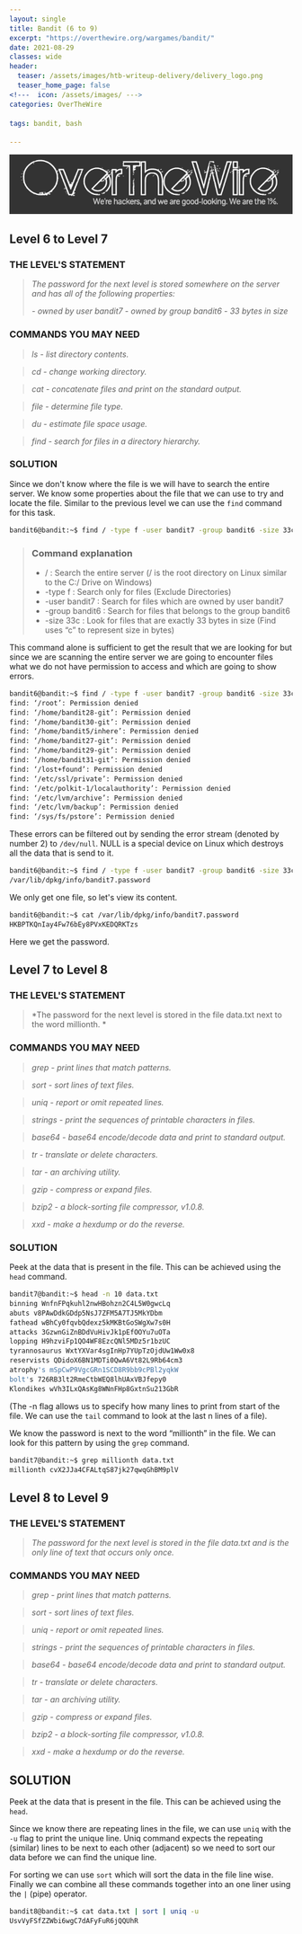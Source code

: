 ```yaml
---
layout: single
title: Bandit (6 to 9)
excerpt: "https://overthewire.org/wargames/bandit/"
date: 2021-08-29
classes: wide
header:
  teaser: /assets/images/htb-writeup-delivery/delivery_logo.png
  teaser_home_page: false
<!---  icon: /assets/images/ --->
categories: OverTheWire

tags: bandit, bash

---
```

![](../assets/images/overthewire.png)

## Level 6 to Level 7

### THE LEVEL'S STATEMENT

>*The password for the next level is stored somewhere on the server and has all of the following properties:*
>
> *- owned by user bandit7*
> *- owned by group bandit6*
> *- 33 bytes in size*

### COMMANDS YOU MAY NEED

> *ls     - list directory contents.*
                                                                                                                        
> *cd     - change working directory.*
                                                                                                                                                                                                                             
> *cat    - concatenate files and print on the standard output.*
                                                                                                                       
> *file   - determine file type.*
                                                                                                                        
> *du     - estimate file space usage.*
                                                                                                                        
> *find   - search for files in a directory hierarchy.*

### SOLUTION

Since we don't know where the file is we will have to search the entire server. We know some properties about the file that we can use to try and locate the file. Similar to the previous level we can use the `find` command for this task. 

```bash
bandit6@bandit:~$ find / -type f -user bandit7 -group bandit6 -size 33c
```
> ### Command explanation
> 
> - / : Search the entire server (/ is the root directory on Linux similar to the C:/ Drive on Windows)
> - -type f : Search only for files (Exclude Directories)
> - -user bandit7 : Search for files which are owned by user bandit7
> - -group bandit6 : Search for files that belongs to the group bandit6
> - -size 33c : Look for files that are exactly 33 bytes in size (Find uses “c” to represent size in bytes)

This command alone is sufficient to get the result that we are looking for but since we are scanning the entire server we are going to encounter files what we do not have permission to access and which are going to show errors. 

```bash
bandit6@bandit:~$ find / -type f -user bandit7 -group bandit6 -size 33c
find: ‘/root’: Permission denied
find: ‘/home/bandit28-git’: Permission denied
find: ‘/home/bandit30-git’: Permission denied
find: ‘/home/bandit5/inhere’: Permission denied
find: ‘/home/bandit27-git’: Permission denied
find: ‘/home/bandit29-git’: Permission denied
find: ‘/home/bandit31-git’: Permission denied
find: ‘/lost+found’: Permission denied
find: ‘/etc/ssl/private’: Permission denied
find: ‘/etc/polkit-1/localauthority’: Permission denied
find: ‘/etc/lvm/archive’: Permission denied
find: ‘/etc/lvm/backup’: Permission denied
find: ‘/sys/fs/pstore’: Permission denied
```
These errors can be filtered out by sending the error stream (denoted by number 2) to `/dev/null`. NULL is a special device on Linux which destroys all the data that is send to it.

```bash
bandit6@bandit:~$ find / -type f -user bandit7 -group bandit6 -size 33c 2> /dev/null
/var/lib/dpkg/info/bandit7.password
```
We only get one file, so let's view its content.

```bash
bandit6@bandit:~$ cat /var/lib/dpkg/info/bandit7.password
HKBPTKQnIay4Fw76bEy8PVxKEDQRKTzs
```
Here we get the password.

## Level 7 to Level 8

### THE LEVEL'S STATEMENT

> *The password for the next level is stored in the file data.txt next to the word millionth. *

### COMMANDS YOU MAY NEED

>*grep             - print lines that match patterns.*

>*sort             - sort lines of text files.*

>*uniq             - report or omit repeated lines.*

>*strings          - print the sequences of printable characters in files.*

>*base64           - base64 encode/decode data and print to standard output.*

>*tr               - translate or delete characters.*

>*tar              - an archiving utility.*

>*gzip             - compress or expand files.*

>*bzip2            - a block-sorting file compressor, v1.0.8.*

>*xxd              - make a hexdump or do the reverse.*

### SOLUTION

Peek at the data that is present in the file. This can be achieved using the `head` command. 

```bash
bandit7@bandit:~$ head -n 10 data.txt 
binning WnfnFPqkuhl2nwHBohzn2C4L5W0gwcLq
abuts v8PAwDdkGDdp5NsJ7ZFM5A7TJ5MkYDbm
fathead wBhCy0fqvbQdexz5kMKBtGoSWgXw7s0H
attacks 3GzwnGiZnBDdVuHivJk1pEfOOYu7uOTa
lopping H9hzviFp1QO4WF8EzcQNl5MDz5r1bzUC
tyrannosaurus WxtYXVar4sgInHp7YUpTzOjdUw1Ww0x8
reservists QDidoX6BN1MDTi0QwA6Vt82L9Rb64cm3
atrophy's mSpCwP9VgcGRn1SCD8R9bb9cPBl2yqkW
bolt's 726RB3lt2RmeCtbWEQ8lhUAxVBJfepy0
Klondikes wVh3ILxQAsKg8WNnFHp8GxtnSu213GbR
```
(The -n flag allows us to specify how many lines to print from start of the file. We can use the `tail` command to look at the last n lines of a file).

We know the password is next to the word “millionth” in the file. We can look for this pattern by using the `grep` command.

```bash
bandit7@bandit:~$ grep millionth data.txt 
millionth cvX2JJa4CFALtqS87jk27qwqGhBM9plV
```

## Level 8 to Level 9

### THE LEVEL'S STATEMENT

>*The password for the next level is stored in the file data.txt and is the only line of text that occurs only once.*

### COMMANDS YOU MAY NEED

>*grep             - print lines that match patterns.*

>*sort             - sort lines of text files.*

>*uniq             - report or omit repeated lines.*

>*strings          - print the sequences of printable characters in files.*

>*base64           - base64 encode/decode data and print to standard output.*

>*tr               - translate or delete characters.*

>*tar              - an archiving utility.*

>*gzip             - compress or expand files.*

>*bzip2            - a block-sorting file compressor, v1.0.8.*

>*xxd              - make a hexdump or do the reverse.*


## SOLUTION

Peek at the data that is present in the file. This can be achieved using the `head`.

Since we know there are repeating lines in the file, we can use `uniq` with the `-u` flag to print the unique line. Uniq command expects the repeating (similar) lines to be next to each other (adjacent) so we need to sort our data before we can find the unique line.

For sorting we can use `sort` which will sort the data in the file line wise. Finally we can combine all these commands together into an one liner using the `|` (pipe) operator. 

```bash
bandit8@bandit:~$ cat data.txt | sort | uniq -u
UsvVyFSfZZWbi6wgC7dAFyFuR6jQQUhR
```
